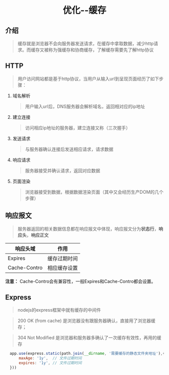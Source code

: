 # <p align="center">优化--缓存</p> #
## 介绍
> 缓存就是浏览器不会向服务器发送请求，在缓存中拿取数据，减少http请求。而缓存又被称为强缓存和协商缓存，了解缓存需要先了解http协议
## HTTP
> 用户访问网站都是基于http协议，当用户从输入url到呈现页面经历了如下步骤：
  1. 域名解析
      > 用户输入url后，DNS服务器会解析域名，返回相对应的ip地址
  2. 建立连接
      > 访问相应ip地址的服务器，建立连接又称（三次握手）
  3. 发送请求
      > 与服务器确认连接后发送相应请求，请求数据
  4. 响应请求
      > 服务器接受并确认请求，返回对应数据
  5. 页面渲染
      > 浏览器接受到数据，根据数据渲染页面（其中又会经历生产DOM的几个步骤）
## 响应报文
  > 服务器返回的相关数据信息都在响应报文中体现，响应报文分为**状态行**，**响应头**，**响应正文**

   响应头域 | 作用 
   -| -
  Expires | 缓存过期时间
  Cache-Contro | 相应缓存设置

  __注意：__ Cache-Contro会有兼容性，一般Expires和Cache-Contro都会设置。

  ## Express
  > nodejs的express框架中就有缓存的中间件
  
  > 200 OK (from cache)  是浏览器没有跟服务器确认，直接用了浏览器缓存；

  > 304 Not Modified 是浏览器和服务器多确认了一次缓存有效性，再用的缓存

  ```js
    app.use(express.static(path.join(__dirname, '需要缓存的静态文件夹地址'),{
        maxAge: '1y',  // 文件过期时间
        expires: '1y', // 文件过期时间
    }))
  ```
  